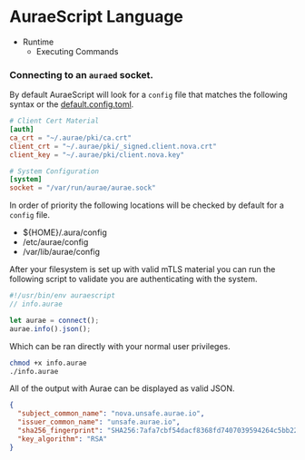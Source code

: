 # AuraeScript Language

 - Runtime
    - Executing Commands 


### Connecting to an `auraed` socket. 

By default AuraeScript will look for a `config` file that matches the following syntax or the [default.config.toml](https://github.com/aurae-runtime/auraescript/blob/main/default.config.toml). 

```toml
# Client Cert Material
[auth]
ca_crt = "~/.aurae/pki/ca.crt"
client_crt = "~/.aurae/pki/_signed.client.nova.crt"
client_key = "~/.aurae/pki/client.nova.key"

# System Configuration
[system]
socket = "/var/run/aurae/aurae.sock"
```

In order of priority the following locations will be checked by default for a `config` file.

 - ${HOME}/.aura/config
 - /etc/aurae/config
 - /var/lib/aurae/config

After your filesystem is set up with valid mTLS material you can run the following script to validate you are authenticating with the system.

```TypeScript
#!/usr/bin/env auraescript
// info.aurae

let aurae = connect();
aurae.info().json();
```

Which can be ran directly with your normal user privileges. 

```bash
chmod +x info.aurae
./info.aurae
```

All of the output with Aurae can be displayed as valid JSON.

```json
{
  "subject_common_name": "nova.unsafe.aurae.io",
  "issuer_common_name": "unsafe.aurae.io",
  "sha256_fingerprint": "SHA256:7afa7cbf54dacf8368fd7407039594264c5bb22eaa7f8de5017af53f5ab240b0",
  "key_algorithm": "RSA"
}
```



